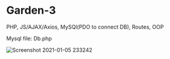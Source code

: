 # Garden-3
PHP, JS/AJAX/Axios, MySQl(PDO to connect DB), Routes, OOP

Mysql file:
Db.php

![Screenshot 2021-01-05 233242](https://user-images.githubusercontent.com/70883106/103701240-555d1700-4fae-11eb-83fd-c75ee08dd279.jpg)
